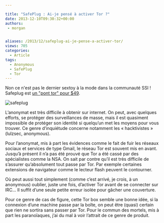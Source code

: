 ```yaml
---

title: "SafePlug : Ai-je pensé à activer Tor ?"
date: 2013-12-10T09:30:32+00:00
authors:
 - morgan


aliases: /2013/12/safeplug-ai-je-pense-a-activer-tor/
views: 705
categories:
  - Article
tags:
  - Anonymous
  - SafePlug
  - Tor
---
```

Non ce n'est pas le dernier sextoy à la mode dans la communauté SSI ! Safeplug est [un "pont tor" pour $49](http://gigaom.com/2013/11/21/say-hello-to-safeplug-pogoplugs-49-tor-in-a-box-for-anonymous-surfing/).

![safeplug](/images/misc/2014-01-safeplug_620px.jpg)

L’anonymat est très difficile à obtenir sur internet. On peut, avec quelques efforts, se protéger des surveillances de masse, mais il est quasiment impossible de protéger son identité si quelqu’un met les moyens pour vous trouver. Ce genre d’inquiétude concerne notamment les « hacktivistes » (lulzsec, anonymous).

Pour l’anonymat, mis à part les évidences comme le fait de fuir les réseaux sociaux et services de type Gmail, le réseau Tor est souvent mis en avant. Jusqu’à présent il n’a pas été prouvé que Tor a été cassé par des spécialistes comme la NSA. On sait par contre qu’il est très difficile de s’assurer qu’absolument tout passe par Tor. Par exemple certaines extensions de navigateur comme le lecteur flash peuvent le contourner.

Où peut aussi tout simplement (comme c’est arrivé, je crois, à un anonymous) oublier, juste une fois, d’activer Tor avant de se connecter sur IRC... Il suffit d’une seule petite erreur isolée pour gâcher une couverture.

Pour ce genre de cas de figure, cette Tor box semble une bonne idée, si la connexion d’une machine passe par la boîte, on peut être (quasi) certain que rien ne sortira sans passer par Tor. Pour le commun des mortels, mis à part les paranoïaques, j’ai du mal à voir l’attrait de ce genre de produit.
